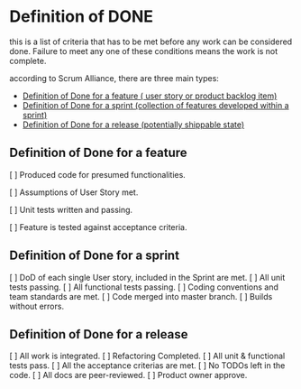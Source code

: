 # Definition of DONE

this is a list of criteria that has to be met before any work can be considered done. Failure to meet any one of these conditions means the work is not complete.

according to Scrum Alliance, there are three main types:
- [Definition of Done for a feature ( user story or product backlog item)](#definition-of-done-for-a-feature)
- [Definition of Done for a sprint (collection of features developed within a sprint)](#definition-of-done-for-a-sprint)
- [Definition of Done for a release (potentially shippable state)](#definition-of-done-for-a-release)

## Definition of Done for a feature
[ ] Produced code for presumed functionalities.

[ ] Assumptions of User Story met.

[ ] Unit tests written and passing.

[ ] Feature is tested against acceptance criteria.

##  Definition of Done for a sprint
[ ] DoD of each single User story, included in the Sprint are met.
[ ] All unit tests passing.
[ ] All functional tests passing.
[ ] Coding conventions and team standards are met.
[ ] Code merged into master branch.
[ ] Builds without errors.

## Definition of Done for a release
[ ] All work is integrated.
[ ] Refactoring Completed.
[ ] All unit & functional tests pass.
[ ] All the acceptance criterias are met.
[ ] No TODOs left in the code.
[ ] All docs are peer-reviewed.
[ ] Product owner approve.
